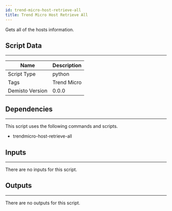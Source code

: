 ```yaml
---
id: trend-micro-host-retrieve-all
title: Trend Micro Host Retrieve All
---
```


Gets all of the hosts information.

## Script Data
---

| **Name** | **Description** |
| --- | --- |
| Script Type | python |
| Tags | Trend Micro |
| Demisto Version | 0.0.0 |

## Dependencies
---
This script uses the following commands and scripts.
* trendmicro-host-retrieve-all

## Inputs
---
There are no inputs for this script.

## Outputs
---
There are no outputs for this script.
